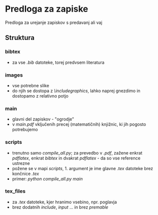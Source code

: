 # Predloga za zapiske

Predloga za urejanje zapiskov s predavanj ali vaj

## Struktura

### bibtex

- za vse *.bib* datoteke, torej predvsem literatura

### images

- vse potrebne slike
- do njih se dostopa z *\includegraphics*, lahko naprej gnezdimo in dostopamo z relativno potjo

### main

- glavni del zapiskov - "ogrodje"
- v *main.pdf* vključenih precej (matematičnih) knjižnic, ki jih pogosto potrebujemo

### scripts

- trenutno samo *compile_all.py*; za prevedbo v *.pdf*, zažene enkrat *pdflatex*, enkrat *bibtex* in dvakrat *pdflatex* - da so vse reference ustrezne
- požene se v mapi *scripts*, 1. argument je ime glavne *.tex* datoteke brez končnice *.tex*
- primer: *python compile_all.py main*

### tex_files

- za *.tex* datoteke, kjer hranimo vsebino, npr. poglavja
- brez dodatnih *include*, *input* ... in brez *premable*